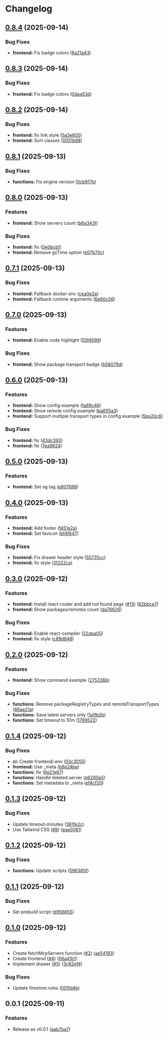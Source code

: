 # Changelog

## [0.8.4](https://github.com/koki-develop/mcp-search/compare/v0.8.3...v0.8.4) (2025-09-14)


### Bug Fixes

* **frontend:** Fix badge colors ([8a21a43](https://github.com/koki-develop/mcp-search/commit/8a21a43e22e6ae43b737c229af741d9431a0a865))

## [0.8.3](https://github.com/koki-develop/mcp-search/compare/v0.8.2...v0.8.3) (2025-09-14)


### Bug Fixes

* **frontend:** Fix badge colors ([0daa53d](https://github.com/koki-develop/mcp-search/commit/0daa53d05b165a7ed12efa932e88aed77f5343f6))

## [0.8.2](https://github.com/koki-develop/mcp-search/compare/v0.8.1...v0.8.2) (2025-09-14)


### Bug Fixes

* **frontend:** fix link style ([5a3e805](https://github.com/koki-develop/mcp-search/commit/5a3e80587a1fea2508cafa912d2175a3054bbd1f))
* **frontend:** Sort classes ([0051b88](https://github.com/koki-develop/mcp-search/commit/0051b88fc157da5b8c80e133d0a8810843b62f00))

## [0.8.1](https://github.com/koki-develop/mcp-search/compare/v0.8.0...v0.8.1) (2025-09-13)


### Bug Fixes

* **functions:** Fix engine version ([0cb817b](https://github.com/koki-develop/mcp-search/commit/0cb817b3fd79bb3c37b4e8e1a66efeb843f24579))

## [0.8.0](https://github.com/koki-develop/mcp-search/compare/v0.7.1...v0.8.0) (2025-09-13)


### Features

* **frontend:** Show servers count ([b6a343f](https://github.com/koki-develop/mcp-search/commit/b6a343fabd1aadbaa2cd77174e0eaf99c3d0c230))


### Bug Fixes

* **frontend:** fix ([0e0bcbf](https://github.com/koki-develop/mcp-search/commit/0e0bcbf82a6acf6dee11c451189ec7631c2e3214))
* **frontend:** Remove gcTime option ([e07b70c](https://github.com/koki-develop/mcp-search/commit/e07b70ce891ed86bfb6b660bd4252d6b7fe45e52))

## [0.7.1](https://github.com/koki-develop/mcp-search/compare/v0.7.0...v0.7.1) (2025-09-13)


### Bug Fixes

* **frontend:** Fallback docker env ([cea0e2e](https://github.com/koki-develop/mcp-search/commit/cea0e2e0a23588ea6779d41575261ea0c65e0f14))
* **frontend:** Fallback runtime arguments ([6e60c56](https://github.com/koki-develop/mcp-search/commit/6e60c56991789efcc445c8f30d3769a4fe55549c))

## [0.7.0](https://github.com/koki-develop/mcp-search/compare/v0.6.0...v0.7.0) (2025-09-13)


### Features

* **frontend:** Enable code highlight ([55f4699](https://github.com/koki-develop/mcp-search/commit/55f4699bef24d13b426b2109668a4dd25c5ef021))


### Bug Fixes

* **frontend:** Show package transport badge ([b58079d](https://github.com/koki-develop/mcp-search/commit/b58079d3575d5b360d4068274a6ce096e305263c))

## [0.6.0](https://github.com/koki-develop/mcp-search/compare/v0.5.0...v0.6.0) (2025-09-13)


### Features

* **frontend:** Show config example ([fa89c46](https://github.com/koki-develop/mcp-search/commit/fa89c46e10533e3d983d7a036cd3bec8fdcbcc08))
* **frontend:** Show remote config example ([ba655a3](https://github.com/koki-develop/mcp-search/commit/ba655a3ec23952b583fc48778b581502d63c2d6c))
* **frontend:** Support multiple transport types in config example ([5be20c6](https://github.com/koki-develop/mcp-search/commit/5be20c6671bb4f827f1db1a10b333ac1ed4d491b))


### Bug Fixes

* **frontend:** fix ([43dc393](https://github.com/koki-develop/mcp-search/commit/43dc3932153eaa2ce12064053d31b309f950f456))
* **frontend:** fix ([7ea9824](https://github.com/koki-develop/mcp-search/commit/7ea9824e78feda701b61fec0b03a3a420b3db33c))

## [0.5.0](https://github.com/koki-develop/mcp-search/compare/v0.4.0...v0.5.0) (2025-09-13)


### Features

* **frontend:** Set og tag ([e807698](https://github.com/koki-develop/mcp-search/commit/e8076980686145d84e6ae0fc8ff0810ad0af8e15))

## [0.4.0](https://github.com/koki-develop/mcp-search/compare/v0.3.0...v0.4.0) (2025-09-13)


### Features

* **frontend:** Add footer ([f451e2a](https://github.com/koki-develop/mcp-search/commit/f451e2acbb7c44cca8877426caf1aea150f0ef26))
* **frontend:** Set favicon ([bf4f647](https://github.com/koki-develop/mcp-search/commit/bf4f6475fa587cc3b64e0cc749aa77f00fb3fe5b))


### Bug Fixes

* **frontend:** Fix drawer header style ([50735cc](https://github.com/koki-develop/mcp-search/commit/50735cc85bc1878b0dd6fe240c2440f2d76b253a))
* **frontend:** fix style ([2f222ca](https://github.com/koki-develop/mcp-search/commit/2f222ca3d0391fa8b3bc3965c32e2d08dca6bff0))

## [0.3.0](https://github.com/koki-develop/mcp-search/compare/v0.2.0...v0.3.0) (2025-09-12)


### Features

* **frontend:** Install react-router and add not found page ([#13](https://github.com/koki-develop/mcp-search/issues/13)) ([62bbce7](https://github.com/koki-develop/mcp-search/commit/62bbce71825dc3774ac62f779e862aff6c340d36))
* **frontend:** Show packages/remotes count ([da76626](https://github.com/koki-develop/mcp-search/commit/da7662604a88335270e7693aacdc99cc166e3153))


### Bug Fixes

* **frontend:** Enable react-compiler ([22aba05](https://github.com/koki-develop/mcp-search/commit/22aba05daaf1935a0fc04bbc9ce999391f8a21ef))
* **frontend:** fix style ([c89d648](https://github.com/koki-develop/mcp-search/commit/c89d648bef96620540bdd4c725d86c2ed07820b4))

## [0.2.0](https://github.com/koki-develop/mcp-search/compare/v0.1.4...v0.2.0) (2025-09-12)


### Features

* **frontend:** Show command example ([275336b](https://github.com/koki-develop/mcp-search/commit/275336b544d66b6d84f61890013887f2e51b1dc7))


### Bug Fixes

* **functions:** Remove packageRegistryTypes and remoteTransportTypes ([66ae21a](https://github.com/koki-develop/mcp-search/commit/66ae21a12e8397b32404c794faf5800a8f32e9f2))
* **functions:** Save latest servers only ([1a1fb2b](https://github.com/koki-develop/mcp-search/commit/1a1fb2b065748e4450c46e6989a7bd80e107792e))
* **functions:** Set timeout to 10m ([1769522](https://github.com/koki-develop/mcp-search/commit/176952292941bb8033c2a16ac4df2265a1c69810))

## [0.1.4](https://github.com/koki-develop/mcp-search/compare/v0.1.3...v0.1.4) (2025-09-12)


### Bug Fixes

* **ci:** Create frontend/.env ([03c3055](https://github.com/koki-develop/mcp-search/commit/03c3055fc33588350e1c5d42c13c8f85ba762e72))
* **frontend:** Use _meta ([b8e24be](https://github.com/koki-develop/mcp-search/commit/b8e24bef15f6cdf6bfb72321882b435854e44666))
* **functions:** fix ([6e21e67](https://github.com/koki-develop/mcp-search/commit/6e21e6782d08aeaf3e7e2124ffd09cfc3a3cbb67))
* **functions:** Handle deleted server ([e6290e5](https://github.com/koki-develop/mcp-search/commit/e6290e56c3ef7f38a49aa43acf54d1d1f8f34c51))
* **functions:** Set metadata to _meta ([ef4cf20](https://github.com/koki-develop/mcp-search/commit/ef4cf200c370140cb6bdfacc334182a63df520ff))

## [0.1.3](https://github.com/koki-develop/mcp-search/compare/v0.1.2...v0.1.3) (2025-09-12)


### Bug Fixes

* Update timeout-minutes ([381fe2c](https://github.com/koki-develop/mcp-search/commit/381fe2ccbc655636d0fcf542dde0159213f21274))
* Use Tailwind CSS ([#9](https://github.com/koki-develop/mcp-search/issues/9)) ([eae0081](https://github.com/koki-develop/mcp-search/commit/eae008179720e7e8e8754bfbb7991ae842b45dc5))

## [0.1.2](https://github.com/koki-develop/mcp-search/compare/v0.1.1...v0.1.2) (2025-09-12)


### Bug Fixes

* **functions:** Update scripts ([596385f](https://github.com/koki-develop/mcp-search/commit/596385fe4ad3fe91ad7c3bd9f8876888ea3d8e83))

## [0.1.1](https://github.com/koki-develop/mcp-search/compare/v0.1.0...v0.1.1) (2025-09-12)


### Bug Fixes

* Set prebuild script ([d956655](https://github.com/koki-develop/mcp-search/commit/d9566558e7cbe68d6d428e736ca9d4905dcf3605))

## [0.1.0](https://github.com/koki-develop/mcp-search/compare/v0.0.1...v0.1.0) (2025-09-12)


### Features

* Create fetchMcpServers function ([#2](https://github.com/koki-develop/mcp-search/issues/2)) ([ae54193](https://github.com/koki-develop/mcp-search/commit/ae54193531f1cfae9667fdfee6575d4a8859f716))
* Create frontend ([#4](https://github.com/koki-develop/mcp-search/issues/4)) ([06a41b1](https://github.com/koki-develop/mcp-search/commit/06a41b11d7fcdfabb3a66b41cc44070dba4234eb))
* Implement drawer ([#5](https://github.com/koki-develop/mcp-search/issues/5)) ([3c82ef4](https://github.com/koki-develop/mcp-search/commit/3c82ef429a1ea0624d4e6310048ad91fe908ce66))


### Bug Fixes

* Update firestore.rules ([001fd4b](https://github.com/koki-develop/mcp-search/commit/001fd4b31db9ab7c71f9b21f9c003371c12ad927))

## 0.0.1 (2025-09-11)


### Features

* Release as v0.0.1 ([aab7ba7](https://github.com/koki-develop/mcp-search/commit/aab7ba70f6a27eadc1b0ac0bc22148f0576e3f72))
